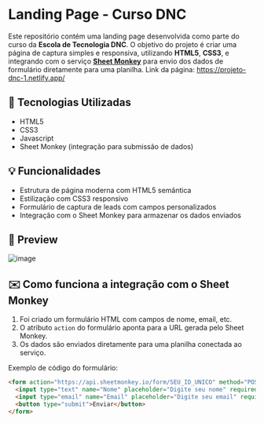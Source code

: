 # Landing Page - Curso DNC

Este repositório contém uma landing page desenvolvida como parte do curso da **Escola de Tecnologia DNC**. O objetivo do projeto é criar uma página de captura simples e responsiva, utilizando **HTML5**, **CSS3**, e integrando com o serviço **[Sheet Monkey](https://sheetmonkey.io/)** para envio dos dados de formulário diretamente para uma planilha.
Link da página: https://projeto-dnc-1.netlify.app/

## 🚀 Tecnologias Utilizadas

- HTML5
- CSS3
- Javascript
- Sheet Monkey (integração para submissão de dados)

## 💡 Funcionalidades

- Estrutura de página moderna com HTML5 semântica
- Estilização com CSS3 responsivo
- Formulário de captura de leads com campos personalizados
- Integração com o Sheet Monkey para armazenar os dados enviados

## 📸 Preview

![image](https://github.com/user-attachments/assets/8ca7a224-0e24-4fa3-b1a6-23028e75791e)

## ✉️ Como funciona a integração com o Sheet Monkey

1. Foi criado um formulário HTML com campos de nome, email, etc.
2. O atributo `action` do formulário aponta para a URL gerada pelo Sheet Monkey.
3. Os dados são enviados diretamente para uma planilha conectada ao serviço.

Exemplo de código do formulário:

```html
<form action="https://api.sheetmonkey.io/form/SEU_ID_UNICO" method="POST">
  <input type="text" name="Nome" placeholder="Digite seu nome" required />
  <input type="email" name="Email" placeholder="Digite seu email" required />
  <button type="submit">Enviar</button>
</form>


